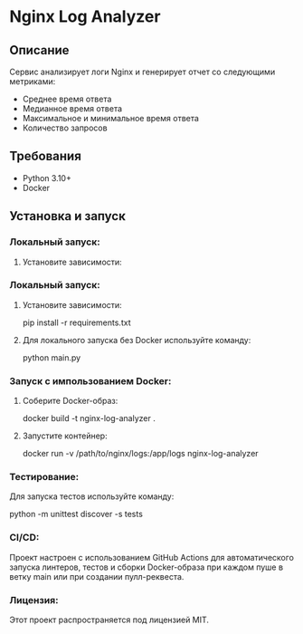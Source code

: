 # Nginx Log Analyzer

## Описание
Сервис анализирует логи Nginx и генерирует отчет со следующими метриками:
- Среднее время ответа
- Медианное время ответа
- Максимальное и минимальное время ответа
- Количество запросов

## Требования
- Python 3.10+
- Docker 

## Установка и запуск
### Локальный запуск:
1. Установите зависимости:

### Локальный запуск:
1. Установите зависимости:

   pip install -r requirements.txt

2. Для локального запуска без Docker используйте команду:

    python main.py

### Запуск с импользованием Docker:

1. Соберите Docker-образ:

   docker build -t nginx-log-analyzer .

2. Запустите контейнер:

   docker run -v /path/to/nginx/logs:/app/logs nginx-log-analyzer

### Тестирование:

Для запуска тестов используйте команду:

   python -m unittest discover -s tests

### CI/CD:

Проект настроен с использованием GitHub Actions для автоматического запуска линтеров, 
тестов и сборки Docker-образа при каждом пуше в ветку main или при создании пулл-реквеста.

### Лицензия:

Этот проект распространяется под лицензией MIT.
